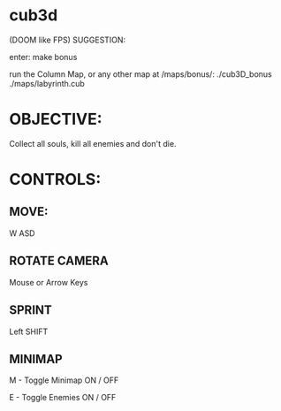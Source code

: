 # cub3d
(DOOM like FPS)
SUGGESTION:

enter:
make bonus

run the Column Map, or any other map at /maps/bonus/:
./cub3D_bonus ./maps/labyrinth.cub 

# OBJECTIVE:

Collect all souls, kill all enemies and don't die.

# CONTROLS:

## MOVE:

 W
ASD

## ROTATE CAMERA

Mouse or Arrow Keys

## SPRINT

Left SHIFT

## MINIMAP

M - Toggle Minimap ON / OFF

E - Toggle Enemies ON / OFF